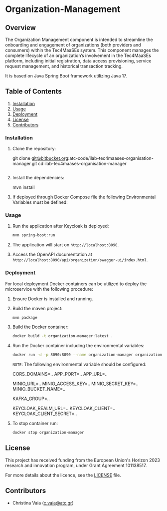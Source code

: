# Organization-Management

## Overview 
The Organization Management component is intended to streamline the onboarding and engagement of organizations (both providers and consumers) within the Tec4MaaSEs system. This component manages the complete lifecycle of an organization’s involvement in the Tec4MaaSEs platform, including initial registration, data access provisioning, service request management, and historical transaction tracking.

It is based on Java Spring Boot framework utilizing Java 17. 

## Table of Contents
1. [Installation](#installation)
2. [Usage](#usage)
3. [Deployment](#deployment)
4. [License](#license)
5. [Contributors](#contributors)

### Installation

1. Clone the repository:

    git clone git@bitbucket.org:atc-code/ilab-tec4maases-organisation-manager.git
    cd ilab-tec4maases-organisation-manager
    ```

2. Install the dependencies:

    mvn install


3. If deployed through Docker Compose file the following Environmental Variables must be defined:
    

### Usage

1. Run the application after Keycloak is deployed:

    ```sh
    mvn spring-boot:run
    ```

2. The application will start on `http://localhost:8090`.

3. Access the OpenAPI documentation at `http://localhost:8090/api/organization/swagger-ui/index.html`.

### Deployment

For local deployment Docker containers can be utilized to deploy the microservice with the following procedure:

1. Ensure Docker is installed and running.

2. Build the maven project:

    ```sh
    mvn package
    ```

3. Build the Docker container:

    ```sh
    docker build -t organization-manager:latest .
    ```

4. Run the Docker container including the environmental variables:

    ```sh
    docker run -d -p 8090:8090 --name organization-manager organization-manager
    ```
   ``NOTE``: The following environmental variable should be configured:

    CORS_DOMAINS=.. 
    APP_PORT=..
    APP_URL=..

    MINIO_URL=..
    MINIO_ACCESS_KEY=..
    MINIO_SECRET_KEY=..
    MINIO_BUCKET_NAME=..

    KAFKA_GROUP=..

    KEYCLOAK_REALM_URL=..
    KEYCLOAK_CLIENT=..
    KEYCLOAK_CLIENT_SECRET=..
5. To stop container run:

    ```sh
   docker stop organization-manager
    ```

## License

This project has received funding from the European Union's Horizon 2023 research and innovation program, under Grant Agreement 101138517.

For more details about the licence, see the [LICENSE](LICENSE) file.

## Contributors

- Christina Vaia (<c.vaia@atc.gr>)
